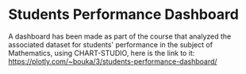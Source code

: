 # Students Performance Dashboard
A dashboard has been made as part of the course that analyzed the associated dataset for students' performance in the subject of Mathematics, using CHART-STUDIO, 
here is the link to it: https://plotly.com/~bouka/3/students-performance-dashboard/
